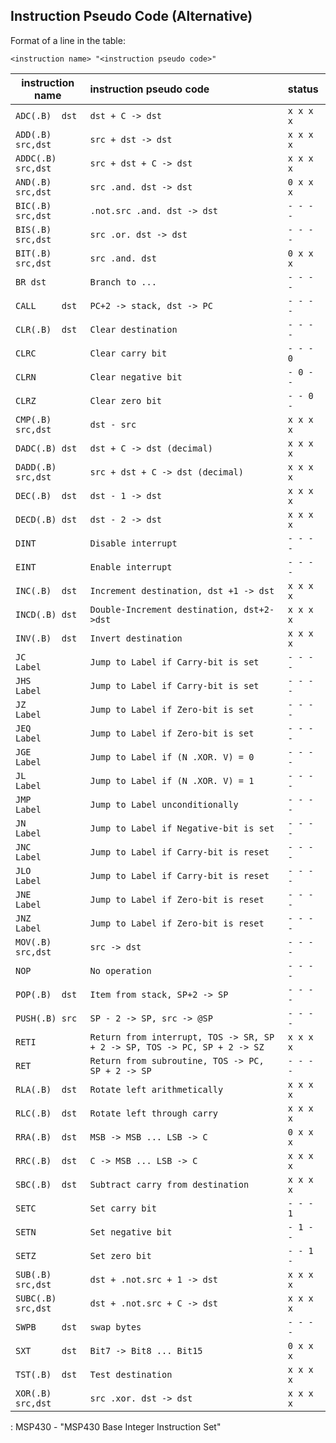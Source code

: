 ## Instruction Pseudo Code (Alternative)

Format of a line in the table:

`<instruction name> "<instruction pseudo code>"`

| instruction name    | instruction pseudo code                                                    | status    |
|---------------------|:---------------------------------------------------------------------------|:----------|
| `ADC(.B)  dst`      | `dst + C -> dst`                                                           | `x x x x` |
| `ADD(.B)  src,dst`  | `src + dst -> dst`                                                         | `x x x x` |
| `ADDC(.B) src,dst`  | `src + dst + C -> dst`                                                     | `x x x x` |
| `AND(.B)  src,dst`  | `src .and. dst -> dst`                                                     | `0 x x x` |
| `BIC(.B)  src,dst`  | `.not.src .and. dst -> dst`                                                | `- - - -` |
| `BIS(.B)  src,dst`  | `src .or. dst -> dst`                                                      | `- - - -` |
| `BIT(.B)  src,dst`  | `src .and. dst`                                                            | `0 x x x` |
| `BR dst`            | `Branch to ...`                                                            | `- - - -` |
| `CALL     dst`      | `PC+2 -> stack, dst -> PC`                                                 | `- - - -` |
| `CLR(.B)  dst`      | `Clear destination`                                                        | `- - - -` |
| `CLRC`              | `Clear carry bit`                                                          | `- - - 0` |
| `CLRN`              | `Clear negative bit`                                                       | `- 0 - -` |
| `CLRZ`              | `Clear zero bit`                                                           | `- - 0 -` |
| `CMP(.B)  src,dst`  | `dst - src`                                                                | `x x x x` |
| `DADC(.B) dst`      | `dst + C -> dst (decimal)`                                                 | `x x x x` |
| `DADD(.B) src,dst`  | `src + dst + C -> dst (decimal)`                                           | `x x x x` |
| `DEC(.B)  dst`      | `dst - 1 -> dst`                                                           | `x x x x` |
| `DECD(.B) dst`      | `dst - 2 -> dst`                                                           | `x x x x` |
| `DINT`              | `Disable interrupt`                                                        | `- - - -` |
| `EINT`              | `Enable interrupt`                                                         | `- - - -` |
| `INC(.B)  dst`      | `Increment destination, dst +1 -> dst`                                     | `x x x x` |
| `INCD(.B) dst`      | `Double-Increment destination, dst+2->dst`                                 | `x x x x` |
| `INV(.B)  dst`      | `Invert destination`                                                       | `x x x x` |
| `JC       Label`    | `Jump to Label if Carry-bit is set`                                        | `- - - -` |
| `JHS      Label`    | `Jump to Label if Carry-bit is set`                                        | `- - - -` |
| `JZ       Label`    | `Jump to Label if Zero-bit is set`                                         | `- - - -` |
| `JEQ      Label`    | `Jump to Label if Zero-bit is set`                                         | `- - - -` |
| `JGE      Label`    | `Jump to Label if (N .XOR. V) = 0`                                         | `- - - -` |
| `JL       Label`    | `Jump to Label if (N .XOR. V) = 1`                                         | `- - - -` |
| `JMP      Label`    | `Jump to Label unconditionally`                                            | `- - - -` |
| `JN       Label`    | `Jump to Label if Negative-bit is set`                                     | `- - - -` |
| `JNC      Label`    | `Jump to Label if Carry-bit is reset`                                      | `- - - -` |
| `JLO      Label`    | `Jump to Label if Carry-bit is reset`                                      | `- - - -` |
| `JNE      Label`    | `Jump to Label if Zero-bit is reset`                                       | `- - - -` |
| `JNZ      Label`    | `Jump to Label if Zero-bit is reset`                                       | `- - - -` |
| `MOV(.B)  src,dst`  | `src -> dst`                                                               | `- - - -` |
| `NOP`               | `No operation`                                                             | `- - - -` |
| `POP(.B)  dst`      | `Item from stack, SP+2 -> SP`                                              | `- - - -` |
| `PUSH(.B) src`      | `SP - 2 -> SP, src -> @SP`                                                 | `- - - -` |
| `RETI`              | `Return from interrupt, TOS -> SR, SP + 2 -> SP, TOS -> PC, SP + 2 -> SZ`  | `x x x x` |
| `RET`               | `Return from subroutine, TOS -> PC, SP + 2 -> SP`                          | `- - - -` |
| `RLA(.B)  dst`      | `Rotate left arithmetically`                                               | `x x x x` |
| `RLC(.B)  dst`      | `Rotate left through carry`                                                | `x x x x` |
| `RRA(.B)  dst`      | `MSB -> MSB ... LSB -> C`                                                  | `0 x x x` |
| `RRC(.B)  dst`      | `C -> MSB ... LSB -> C`                                                    | `x x x x` |
| `SBC(.B)  dst`      | `Subtract carry from destination`                                          | `x x x x` |
| `SETC`              | `Set carry bit`                                                            | `- - - 1` |
| `SETN`              | `Set negative bit`                                                         | `- 1 - -` |
| `SETZ`              | `Set zero bit`                                                             | `- - 1 -` |
| `SUB(.B)  src,dst`  | `dst + .not.src + 1 -> dst`                                                | `x x x x` |
| `SUBC(.B) src,dst`  | `dst + .not.src + C -> dst`                                                | `x x x x` |
| `SWPB     dst`      | `swap bytes`                                                               | `- - - -` |
| `SXT      dst`      | `Bit7 -> Bit8 ... Bit15`                                                   | `0 x x x` |
| `TST(.B)  dst`      | `Test destination`                                                         | `x x x x` |
| `XOR(.B)  src,dst`  | `src .xor. dst -> dst`                                                     | `x x x x` |
: MSP430 - "MSP430 Base Integer Instruction Set"
